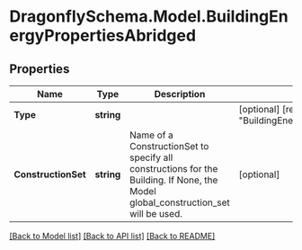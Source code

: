 
# DragonflySchema.Model.BuildingEnergyPropertiesAbridged

## Properties

Name | Type | Description | Notes
------------ | ------------- | ------------- | -------------
**Type** | **string** |  | [optional] [readonly] [default to "BuildingEnergyPropertiesAbridged"]
**ConstructionSet** | **string** | Name of a ConstructionSet to specify all constructions for the Building. If None, the Model global_construction_set will be used. | [optional] 

[[Back to Model list]](../README.md#documentation-for-models)
[[Back to API list]](../README.md#documentation-for-api-endpoints)
[[Back to README]](../README.md)

